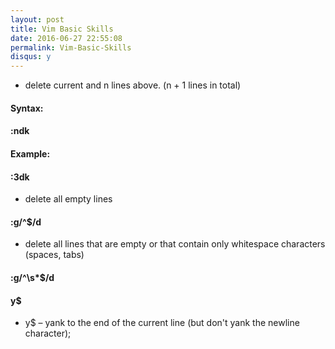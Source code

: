 ```yaml
---
layout: post
title: Vim Basic Skills
date: 2016-06-27 22:55:08
permalink: Vim-Basic-Skills
disqus: y
---
```


*  delete current and n lines above. (n + 1 lines in total)

####  Syntax:

####  :ndk

####  Example: 

####  :3dk

* delete all empty lines

#### :g/^$/d

* delete all lines that are empty or that contain only whitespace characters (spaces, tabs)

####  :g/^\s*$/d

####  y$
* y$ – yank to the end of the current line (but don't yank the newline character);
